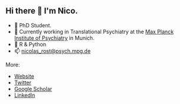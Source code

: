 ## Hi there 👋 I'm Nico.

- 🌱 PhD Student.
- :mag_right: Currently working in Translational Psychiatry at the [Max Planck Institute of Psychiatry](https://www.psych.mpg.de/en) in Munich.
- :rocket: R & Python
- 📫 nicolas_rost@psych.mpg.de

More:
- [Website](nicorost.github.io)
- [Twitter](https://twitter.com/and_Ramses_II)
- [Google Scholar](https://scholar.google.com/citations?hl=de&user=EO4RPakAAAAJ)
- [LinkedIn](https://www.linkedin.com/in/nicolas-rost-16040218b/)
